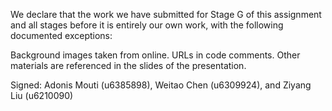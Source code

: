 We declare that the work we have submitted for Stage G of this assignment and all stages before it is entirely our own work, with the following documented exceptions:

Background images taken from online.
URLs in code comments.
Other materials are referenced in the slides of the presentation.


Signed: Adonis Mouti (u6385898), Weitao Chen (u6309924), and Ziyang Liu (u6210090)
